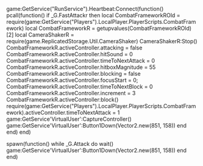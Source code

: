 
game:GetService("RunService").Heartbeat:Connect(function()
    pcall(function()
        if _G.FastAttackr then
            local CombatFrameworkROld = require(game:GetService("Players").LocalPlayer.PlayerScripts.CombatFramework) 
            local CombatFrameworkR = getupvalues(CombatFrameworkROld)[2]
            local CameraShakerR = require(game.ReplicatedStorage.Util.CameraShaker)
            CameraShakerR:Stop()
            CombatFrameworkR.activeController.attacking = false
            CombatFrameworkR.activeController.hitSound = 0
            CombatFrameworkR.activeController.timeToNextAttack = 0
            CombatFrameworkR.activeController.hitboxMagnitude = 55
            CombatFrameworkR.activeController.blocking = false
            CombatFrameworkR.activeController.focusStart = 0;
            CombatFrameworkR.activeController.timeToNextBlock = 0
            CombatFrameworkR.activeController.increment = 3
            CombatFrameworkR.activeController:block()
            require(game:GetService("Players").LocalPlayer.PlayerScripts.CombatFramework).activeController.timeToNextAttack = 1
            game:GetService'VirtualUser':CaptureController()
            game:GetService'VirtualUser':Button1Down(Vector2.new(851, 158))
    end
    end)
end)

spawn(function()
    while _G.Attack do wait()
        game:GetService'VirtualUser':Button1Down(Vector2.new(851, 158))
    end
end)
